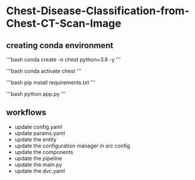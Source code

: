 # Chest-Disease-Classification-from-Chest-CT-Scan-Image

## creating conda environment
'''bash
conda create -n chest python=3.8 -y
'''

'''bash
conda activate chest
'''

'''bash
pip install requirements.txt
'''

'''bash
python app.py
'''

## workflows

- update config.yaml
- update params.yaml
- update the entity
- update the configuration manager in src config
- update the components
- update the pipeline
- update the main.py
- update the dvc.yaml
